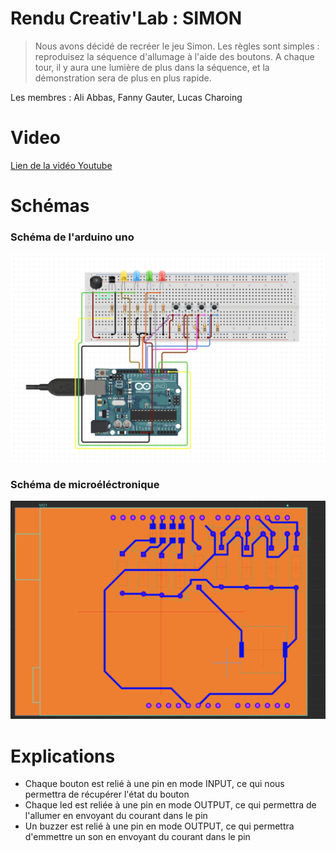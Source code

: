 # Rendu Creativ'Lab : SIMON 

> Nous avons décidé de recréer le jeu Simon. Les règles sont simples : reproduisez la séquence d'allumage à l'aide des boutons. A chaque tour, il y aura une lumière de plus dans la séquence, et la démonstration sera de plus en plus rapide.

 Les membres : Ali Abbas, Fanny Gauter, Lucas Charoing
# Video 

[Lien de la vidéo Youtube](https://youtu.be/6phwVDBONdY)

# Schémas
### Schéma de l'arduino uno
![image](./schémaSimon.png)
### Schéma de microéléctronique
![image](./schemaSimon2.png)

# Explications
* Chaque bouton est relié à une pin en mode INPUT, ce qui nous permettra de récupérer l'état du bouton
* Chaque led est reliée à une pin en mode OUTPUT, ce qui permettra de l'allumer en envoyant du courant dans le pin
* Un buzzer est relié à une pin en mode OUTPUT, ce qui permettra d'emmettre un son en envoyant du courant dans le pin
